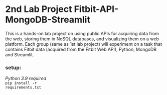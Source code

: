 # 2nd Lab Project Fitbit-API-MongoDB-Streamlit
This is a hands-on lab project on using public APIs for acquiring data from the web, storing them in NoSQL databases, and visualizing them on a web platform. Each group (same as 1st lab project) will experiment on a task that contains Fitbit data (acquired from the Fitbit Web API), Python, MongoDB and Streamlit.


### setup:
<i>Python 3.9 required</i><br>
<code>pip install -r requirements.txt</code>
